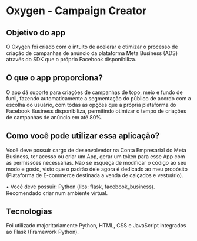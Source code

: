 # Oxygen - Campaign Creator

## Objetivo do app

O Oxygen foi criado com o intuito de acelerar e otimizar o processo de criação de campanhas de anúncio da plataforma Meta Business (ADS) através do SDK que o próprio Facebook disponibiliza.

## O que o app proporciona?

O app dá suporte para criações de campanhas de topo, meio e fundo de funil, fazendo automaticamente a segmentação do público de acordo com a escolha do usuário, com todas as opções que a própria plataforma do Facebook Business disponibiliza, permitindo otimizar o tempo de criações de campanhas de anúncio em até 80%.

## Como você pode utilizar essa aplicação?

Você deve possuir cargo de desenvolvedor na Conta Empresarial do Meta Business, ter acesso ou criar um App, gerar um token para esse App com as permissões necessárias. Não se esqueça de modificar o código ao seu modo e gosto, visto que o padrão dele agora é dedicado ao meu propósito (Plataforma de E-commerce destinada a venda de calçados e vestuário).

• Você deve possuir: Python (libs: flask, facebook_business). Recomendado criar num ambiente virtual.

## Tecnologias

Foi utilizado majoritariamente Python, HTML, CSS e JavaScript integrados ao Flask (Framework Python).


